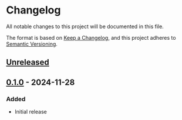 # Changelog

All notable changes to this project will be documented in this file.

The format is based on [Keep a Changelog][keep-a-changelog],
and this project adheres to [Semantic Versioning][semver].

[keep-a-changelog]: https://keepachangelog.com/en/1.0.0/
[semver]: https://semver.org/spec/v2.0.0.html

## [Unreleased]

## [0.1.0] - 2024-11-28

### Added

- Initial release

[Unreleased]: https://github.com/anypackage/nuget/compare/v0.1.0...HEAD
[0.1.0]: https://github.com/anypackage/nuget/releases/tag/v0.1.0
